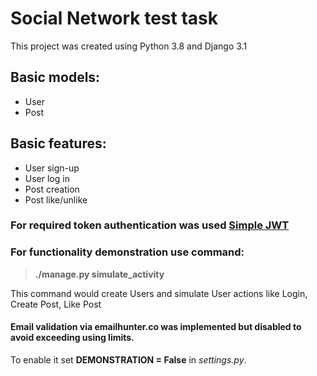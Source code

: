 # Social Network test task
This project was created using Python 3.8 and Django 3.1

## Basic models:
* User
* Post

## Basic features:
* User sign-up
* User log in
* Post creation
* Post like/unlike

### For required token authentication was used [Simple JWT](https://django-rest-framework-simplejwt.readthedocs.io/en/latest/)

### For functionality demonstration use command:
> **./manage.py simulate_activity**

This command would create Users and simulate User actions like Login, Create Post, Like Post

#### Email validation via emailhunter.co was implemented but disabled to avoid exceeding using limits.
To enable it set **DEMONSTRATION = False** in *settings.py*.
